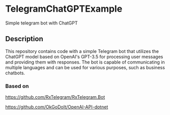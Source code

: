# TelegramChatGPTExample
Simple telegram bot with ChatGPT

## Description ##
This repository contains code with a simple Telegram bot that utilizes the ChatGPT model based on OpenAI's GPT-3.5 for processing user messages and providing them with responses. The bot is capable of communicating in multiple languages and can be used for various purposes, such as business chatbots.

### Based on
https://github.com/RxTelegram/RxTelegram.Bot

https://github.com/OkGoDoIt/OpenAI-API-dotnet
